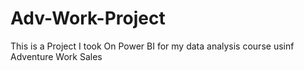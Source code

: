 # Adv-Work-Project
This is a Project I took On Power BI for my data analysis course usinf Adventure Work Sales
